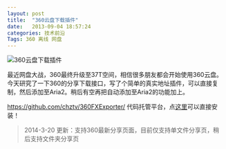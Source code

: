 ```yaml
---
layout: post
title:  "360云盘下载插件"
date:   2013-09-04 18:57:24
categories: 技术前沿
Tags: 360 离线 网盘
---
```



![360云盘下载插件](http://img7.chztv.com/2014-0103/360fx.png)

最近网盘大战，360最终升级至37T空间，相信很多朋友都会开始使用360云盘。今天研究了一下360的分享下载接口，写了个简单的真实地址插件，可以直接复制，然后添加至Aria2。稍后有空再把自动添加至Aria2的功能加上。

https://github.com/chztv/360FXExporter/ 代码托管平台，点[这里](https://raw.github.com/chztv/360FXExporter/master/360FXExporter.user.js)可以直接安装！

> 2014-3-20 更新：支持360最新分享页面，目前仅支持单文件分享页，稍后支持文件夹分享页